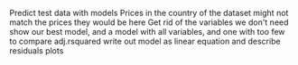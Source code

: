Predict test data with models
Prices in the country of the dataset might not match the prices they would be here
Get rid of the variables we don't need
show our best model, and a model with all variables, and one with too few to compare adj.rsquared
write out model as linear equation and describe
residuals plots


